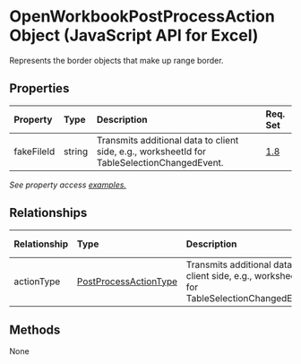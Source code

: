 # OpenWorkbookPostProcessAction Object (JavaScript API for Excel)

Represents the border objects that make up range border.

## Properties

| Property	   | Type	|Description| Req. Set|
|:---------------|:--------|:----------|:----|
|fakeFileId|string|Transmits additional data to client side, e.g., worksheetId for TableSelectionChangedEvent.|[1.8](../requirement-sets/excel-api-requirement-sets.md)|

_See property access [examples.](#property-access-examples)_

## Relationships
| Relationship | Type	|Description| Req. Set|
|:---------------|:--------|:----------|:----|
|actionType|[PostProcessActionType](postprocessactiontype.md)|Transmits additional data to client side, e.g., worksheetId for TableSelectionChangedEvent.|[1.8](../requirement-sets/excel-api-requirement-sets.md)|

## Methods
None

